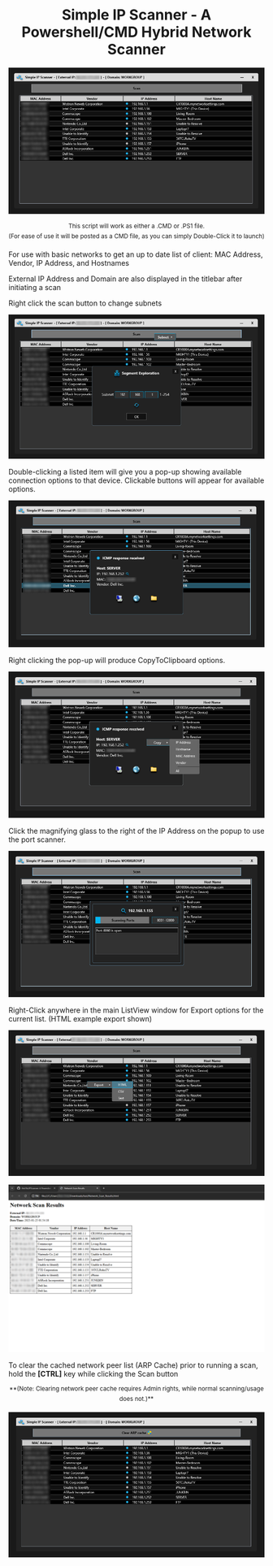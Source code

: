 <h1 align="center">Simple IP Scanner - A Powershell/CMD Hybrid Network Scanner</h1>

<p align="center"><img src="https://github.com/illsk1lls/IPScanner/blob/main/.readme/IPScanner.png?raw=true"></p>

<p align="center"><sup align="center">This script will work as either a .CMD or .PS1 file.<br>
(For ease of use it will be posted as a CMD file, as you can simply Double-Click it to launch)</sup></p>

For use with basic networks to get an up to date list of client: MAC Address, Vendor, IP Address, and Hostnames<br>

External IP Address and Domain are also displayed in the titlebar after initiating a scan<br>

Right click the scan button to change subnets<br>

<p align="center"><img src="https://github.com/illsk1lls/IPScanner/blob/main/.readme/ScanContextSubnet.png?raw=true"></p>

Double-clicking a listed item will give you a pop-up showing available connection options to that device.  Clickable buttons will appear for available options.<br>

<p align="center"><img src="https://github.com/illsk1lls/IPScanner/blob/main/.readme/DoubleClickPopup.png?raw=true"></p>

Right clicking the pop-up will produce CopyToClipboard options.<br>

<p align="center"><img src="https://github.com/illsk1lls/IPScanner/blob/main/.readme/CopyItemToClip.png?raw=true"></p>

Click the magnifying glass to the right of the IP Address on the popup to use the port scanner.<br>

<p align="center"><img src="https://github.com/illsk1lls/IPScanner/blob/main/.readme/PortScan.png?raw=true"></p>

Right-Click anywhere in the main ListView window for Export options for the current list. (HTML example export shown) <br>

<p align="center"><img src="https://github.com/illsk1lls/IPScanner/blob/main/.readme/ContextMenuExport.png?raw=true"></p>

<p align="center"><img src="https://github.com/illsk1lls/IPScanner/blob/main/.readme/HTMLexample-export.png?raw=true"></p>

To clear the cached network peer list (ARP Cache) prior to running a scan, hold the **\[CTRL\]** key while clicking the Scan button<br>

<p align="center"><sup>**(Note: Clearing network peer cache requires Admin rights, while normal scanning/usage does not.)**</sup></p>
<p align="center"><img src="https://github.com/illsk1lls/IPScanner/blob/main/.readme/ClearARP.png?raw=true"></p>